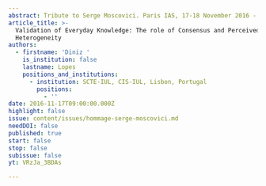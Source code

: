 ```yaml
---
abstract: Tribute to Serge Moscovici. Paris IAS, 17-18 November 2016 - Session 3
article_title: >-
  Validation of Everyday Knowledge: The role of Consensus and Perceived
  Heterogeneity
authors:
  - firstname: 'Diniz '
    is_institution: false
    lastname: Lopes
    positions_and_institutions:
      - institution: SCTE-IUL, CIS-IUL, Lisbon, Portugal
        positions:
          - ''
date: 2016-11-17T09:00:00.000Z
highlight: false
issue: content/issues/hommage-serge-moscovici.md
needDOI: false
published: true
start: false
stop: false
subissue: false
yt: VRzJa_3BDAs

---
```

<Youtube yt="VRzJa_3BDAs" caption="Validation of Everyday Knowledge: The role of Consensus and Perceived Heterogeneity" start="false" stop="false"></Youtube>
